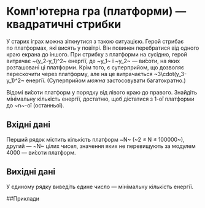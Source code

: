 # Комп'ютерна гра (платформи) — квадратичні стрибки

У&nbsp;старих іграх можна зіткнутися з&nbsp;такою ситуацією. Герой стрибає по&nbsp;платформах, які&nbsp;висять у&nbsp;повітрі.
Він&nbsp;повинен перебратися від&nbsp;одного краю екрана до&nbsp;іншого. При&nbsp;стрибку з&nbsp;платформи на&nbsp;сусідню,
герой витрачає ~(y_2-y_1)^2~ енергії,
де&nbsp;~y_1~ і&nbsp;~y_2~ —
ви́соти, на&nbsp;яких розташовані ці платформи.
Крім&nbsp;того, є&nbsp;суперприйом, що&nbsp;дозволяє перескочити через платформу,
але на&nbsp;це&nbsp;витрачається ~3\cdot(y_3-y_1)^2~ енергії.
(Суперприйом *можна* застосовувати багатократно.)

Відомі ви́соти платформ у&nbsp;порядку від&nbsp;лівого краю до&nbsp;правого. Знайдіть мінімальну кількість енергії,
достатню, щоб&nbsp;дістатися з&nbsp;1-ої платформи до&nbsp;~n~-ої (останньої).

## Вхідні дані
Перший&nbsp;рядок містить кількість платформ ~N~ (~2&nbsp;≤ N&nbsp;≤ 100000~),
другий — ~N~ цілих чисел,
значення яких не&nbsp;перевищують за&nbsp;модулем 4000 —
ви́соти платформ.

## Вихідні дані
У&nbsp;єдиному рядку виведіть єдине число — мінімальну кількість енергії.

##Приклади
